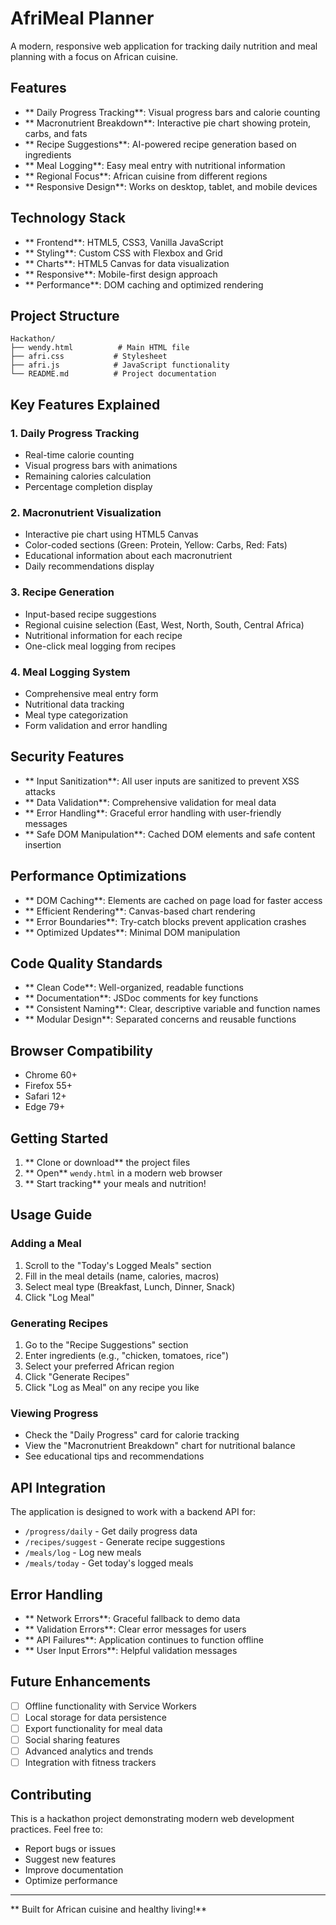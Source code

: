# AfriMeal Planner  

A modern, responsive web application for tracking daily nutrition and meal planning with a focus on African cuisine.

## Features 

- ** Daily Progress Tracking**: Visual progress bars and calorie counting
- ** Macronutrient Breakdown**: Interactive pie chart showing protein, carbs, and fats
- ** Recipe Suggestions**: AI-powered recipe generation based on ingredients
- ** Meal Logging**: Easy meal entry with nutritional information
- ** Regional Focus**: African cuisine from different regions
- ** Responsive Design**: Works on desktop, tablet, and mobile devices

## Technology Stack 

- ** Frontend**: HTML5, CSS3, Vanilla JavaScript
- ** Styling**: Custom CSS with Flexbox and Grid
- ** Charts**: HTML5 Canvas for data visualization
- ** Responsive**: Mobile-first design approach
- ** Performance**: DOM caching and optimized rendering

## Project Structure 

```
Hackathon/
├── wendy.html          # Main HTML file
├── afri.css           # Stylesheet
├── afri.js            # JavaScript functionality
└── README.md          # Project documentation
```

## Key Features Explained 

### 1. Daily Progress Tracking
- Real-time calorie counting
- Visual progress bars with animations
- Remaining calories calculation
- Percentage completion display

### 2. Macronutrient Visualization
- Interactive pie chart using HTML5 Canvas
- Color-coded sections (Green: Protein, Yellow: Carbs, Red: Fats)
- Educational information about each macronutrient
- Daily recommendations display

### 3. Recipe Generation
- Input-based recipe suggestions
- Regional cuisine selection (East, West, North, South, Central Africa)
- Nutritional information for each recipe
- One-click meal logging from recipes

### 4. Meal Logging System
- Comprehensive meal entry form
- Nutritional data tracking
- Meal type categorization
- Form validation and error handling

## Security Features 

- ** Input Sanitization**: All user inputs are sanitized to prevent XSS attacks
- ** Data Validation**: Comprehensive validation for meal data
- ** Error Handling**: Graceful error handling with user-friendly messages
- ** Safe DOM Manipulation**: Cached DOM elements and safe content insertion

## Performance Optimizations

- ** DOM Caching**: Elements are cached on page load for faster access
- ** Efficient Rendering**: Canvas-based chart rendering
- ** Error Boundaries**: Try-catch blocks prevent application crashes
- ** Optimized Updates**: Minimal DOM manipulation

## Code Quality Standards 

- ** Clean Code**: Well-organized, readable functions
- ** Documentation**: JSDoc comments for key functions
- ** Consistent Naming**: Clear, descriptive variable and function names
- ** Modular Design**: Separated concerns and reusable functions

## Browser Compatibility 

- Chrome 60+
- Firefox 55+
- Safari 12+
- Edge 79+

## Getting Started 

1. ** Clone or download** the project files
2. ** Open** `wendy.html` in a modern web browser
3. ** Start tracking** your meals and nutrition!

## Usage Guide 

### Adding a Meal
1. Scroll to the "Today's Logged Meals" section
2. Fill in the meal details (name, calories, macros)
3. Select meal type (Breakfast, Lunch, Dinner, Snack)
4. Click "Log Meal"

### Generating Recipes
1. Go to the "Recipe Suggestions" section
2. Enter ingredients (e.g., "chicken, tomatoes, rice")
3. Select your preferred African region
4. Click "Generate Recipes"
5. Click "Log as Meal" on any recipe you like

### Viewing Progress
- Check the "Daily Progress" card for calorie tracking
- View the "Macronutrient Breakdown" chart for nutritional balance
- See educational tips and recommendations

## API Integration 

The application is designed to work with a backend API for:
- `/progress/daily` - Get daily progress data
- `/recipes/suggest` - Generate recipe suggestions
- `/meals/log` - Log new meals
- `/meals/today` - Get today's logged meals

## Error Handling 

- ** Network Errors**: Graceful fallback to demo data
- ** Validation Errors**: Clear error messages for users
- ** API Failures**: Application continues to function offline
- ** User Input Errors**: Helpful validation messages

## Future Enhancements 

- [ ] Offline functionality with Service Workers
- [ ] Local storage for data persistence
- [ ] Export functionality for meal data
- [ ] Social sharing features
- [ ] Advanced analytics and trends
- [ ] Integration with fitness trackers

## Contributing 

This is a hackathon project demonstrating modern web development practices. Feel free to:
- Report bugs or issues
- Suggest new features
- Improve documentation
- Optimize performance

---

** Built for African cuisine and healthy living!**
